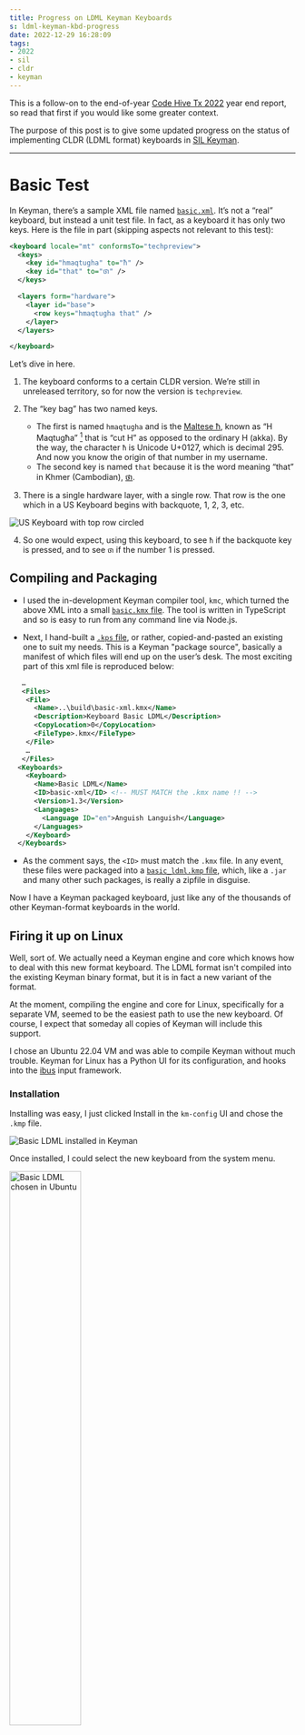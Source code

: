 ```yaml
---
title: Progress on LDML Keyman Keyboards
s: ldml-keyman-kbd-progress
date: 2022-12-29 16:28:09
tags:
- 2022
- sil
- cldr
- keyman
---
```


This is a follow-on to the end-of-year [Code Hive Tx 2022](./2022-in-review.md) year end report, so read that first if you would like some greater context.

The purpose of this post is to give some updated progress on the status of implementing CLDR (LDML format) keyboards in [SIL Keyman](https://keyman.com).

---

# Basic Test

In Keyman, there’s a sample XML file named [`basic.xml`](https://github.com/keymanapp/keyman/blob/feature-ldml/developer/src/kmc-keyboard/test/fixtures/basic.xml). It’s not a “real” keyboard, but instead a unit test file. In fact, as a keyboard it has only two keys. Here is the file in part (skipping aspects not relevant to this test):

```xml
<keyboard locale="mt" conformsTo="techpreview">
  <keys>
    <key id="hmaqtugha" to="ħ" />
    <key id="that" to="ថា" />
  </keys>

  <layers form="hardware">
    <layer id="base">
      <row keys="hmaqtugha that" />
    </layer>
  </layers>

</keyboard>
```

Let’s dive in here.

1. The keyboard conforms to a certain CLDR version. We’re still in unreleased territory, so for now the version is `techpreview`.

2. The “key bag” has two named keys.

    - The first is named `hmaqtugha` and is the [Maltese ħ](https://en.wiktionary.org/wiki/ħ#Maltese), known as “H Maqtugħa” [^1] that is “cut H” as opposed to the ordinary H (akka).  By the way, the character `ħ` is Unicode U+0127, which is decimal 295. And now you know the origin of that number in my username.
    - The second key is named `that` because it is the word meaning “that” in Khmer (Cambodian), [ថា](https://en.wiktionary.org/wiki/ថា).

3. There is a single hardware layer, with a single row. That row is the one which in a US Keyboard begins with backquote, 1, 2, 3, etc.

<img src="../../img/2022/top-row.png" title="US Keyboard with top row circled" />

4. So one would expect, using this keyboard, to see `ħ` if the backquote key is pressed, and to see `ថា` if the number 1 is pressed.

## Compiling and Packaging

- I used the in-development Keyman compiler tool, `kmc`, which turned the above XML into a small [`basic.kmx` file](https://help.keyman.com/developer/current-version/reference/file-types/kmx). The tool is written in TypeScript and so is easy to run from any command line via Node.js.

- Next, I hand-built a [`.kps` file](https://help.keyman.com/developer/current-version/reference/file-types/kps), or rather, copied-and-pasted an existing one to suit my needs. This is a Keyman "package source", basically a manifest of which files will end up on the user’s desk. The most exciting part of this xml file is reproduced below:

```xml
   …
   <Files>
    <File>
      <Name>..\build\basic-xml.kmx</Name>
      <Description>Keyboard Basic LDML</Description>
      <CopyLocation>0</CopyLocation>
      <FileType>.kmx</FileType>
    </File>
    …
   </Files>
  <Keyboards>
    <Keyboard>
      <Name>Basic LDML</Name>
      <ID>basic-xml</ID> <!-- MUST MATCH the .kmx name !! -->
      <Version>1.3</Version>
      <Languages>
        <Language ID="en">Anguish Languish</Language>
      </Languages>
    </Keyboard>
  </Keyboards>
```

- As the comment says, the `<ID>` must match the `.kmx` file.  In any event, these files were packaged into a [`basic_ldml.kmp` file](https://help.keyman.com/developer/current-version/reference/file-types/kmp), which, like a `.jar` and many other such packages, is really a zipfile in disguise.

Now I have a Keyman packaged keyboard, just like any of the thousands of other Keyman-format keyboards in the world.

## Firing it up on Linux

Well, sort of.  We actually need a Keyman engine and core which knows how to deal with this new format keyboard.  The LDML format isn't compiled into the existing Keyman binary format, but it is in fact a new variant of the format.

At the moment, compiling the engine and core for Linux, specifically for a separate VM, seemed to be the easiest path to use the new keyboard.  Of course, I expect that someday all copies of Keyman will include this support.

I chose an Ubuntu 22.04 VM and was able to compile Keyman without much trouble. Keyman for Linux has a Python UI for its configuration, and hooks into the [ibus](https://github.com/ibus/ibus/wiki) input framework.

### Installation

Installing was easy, I just clicked Install in the `km-config` UI and chose the `.kmp` file.

<img src="../../img/2022/ldml-basic-kmconfigure.png" title="Basic LDML installed in Keyman" />

Once installed, I could select the new keyboard from the system menu.

<img src="../../img/2022/ldml-basic-select.png" width="50%" title="Basic LDML chosen in Ubuntu" />

### Trying it out

Now we’re ready to actually type in `gedit`!

<img src="../../img/2022/ldml-basic.gif" title="Basic LDML Running in Ubuntu" />

It’s hard to say a lot with just these two characters. But it is a start.

# Maltese, yet again

Let’s now try to work with a real keyboard, specifically MSA 100:2002 available from [MCCAA](https://mccaa.org.mt/Section/Content?contentId=1243). The hardware here is a [Sirap](https://www.sirap.com.mt) K366P.

<img src="../../img/2022/mt.png" title="Sirap K366P Maltese Keyboard" />

In the `keyboard-preview` branch of CLDR, the [`mt.xml`](https://github.com/unicode-org/cldr/blob/keyboard-preview/keyboards/3.0/mt.xml) file is available as an example file. It reads in part:

```xml
  <keys>
    <import base="cldr" path="techpreview/key-Zyyy-punctuation.xml"/>
    …
    <key id="c-tikka" to="ċ" />
    <key id="C-tikka" to="Ċ" />
    <key id="g-tikka" to="ġ" />
    <key id="G-tikka" to="Ġ" />
    <key id="h-maqtugha" to="ħ" />
    <key id="H-maqtugha" to="Ħ" />
    <key id="z-tikka" to="ż" />
    <key id="Z-tikka" to="Ż" />
    …
  </keys>
  …
    <layers form="hardware" hardware="iso">
        <layer modifier="none">
            <row keys="c-tikka 1 2 3 4 5 6 7 8 9 0 minus equals" />
            <row keys="q w e r t y u i o p g-tikka h-maqtugha" />
            <row keys="a s d f g h j k l semi-colon hash" />
            <row keys="z-tikka z x c v b n m comma period slash" />
            <row keys="space" />
        </layer>
    </layers>
```

I used an [in-progress pull request](https://github.com/unicode-org/cldr/pull/2633) to flatten the 'import' statement out, as I have not implemented that in `kmc` yet, and also pulled in the 'implied' keys such as:

```xml
<key id="A" to="A" />
<key id="B" to="B" />
<key id="C" to="C" />
etc…
```

The exact file I compiled for this is [here](https://gist.github.com/srl295/500bc22684a3d911995f1a2fcaaca272) if you wish to see it. It had to be slightly edited due a couple of unimplemented features.

## Typing Maltese with a hardware keyboard

<img src="../../img/2022/sahha-bongu.png" title="Typed in Linux: saħħa..bonġu" />

And it works also! [^2] Roughly, the above says “Health… Good Morning” which is, all things considered, not a bad way to end this year’s blog posts.

<img src="../../img/2022/ldml-mt-keyman2.mov.gif" title="Movie: Typed in Linux: saħħa..bonġu" />


-----

# Footnotes

[^1]: In preparing these articles, I found that I had misspelled “maqtugħa” from memory everywhere. There are PRs in progress to correct this.

[^2]: Ok:  The space bar isn't working, nor the shift layers.  But, it is a start.
